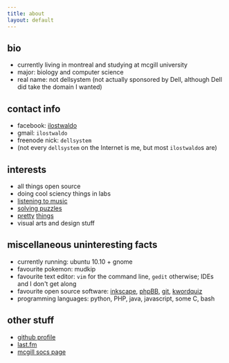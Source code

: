 ```yaml
---
title: about
layout: default
---
```


bio
---

*	currently living in montreal and studying at mcgill university
*	major: biology and computer science
*	real name: not dellsystem (not actually sponsored by Dell, although Dell did take the domain I wanted)

contact info
------------

*	facebook: [ilostwaldo](http://www.facebook.com/ilostwaldo)
*	gmail: `ilostwaldo`
*	freenode nick: `dellsystem`
*	(not every `dellsystem` on the Internet is me, but most `ilostwaldo`s are)

interests
---------

*	all things open source
*	doing cool sciency things in labs
*	[listening to music][last.fm]
*	[solving puzzles](http://www.projecteuler.net)
*	[pretty](http://www.latex-project.org/ "one of the most beautiful things in the world, I swear") [things](http://www.weareagoodcompany.com/ "just gorgeous")
*	visual arts and design stuff

miscellaneous uninteresting facts
---------------------------------

*	currently running: ubuntu 10.10 + gnome
*	favourite pokemon: mudkip
*	favourite text editor: `vim` for the command line, `gedit` otherwise; IDEs and I don't get along
*	favourite open source software: [inkscape](http://www.inkscape.org), [phpBB](http://www.phpbb.com), [git](http://www.git-scm.com), [kwordquiz](http://edu.kde.org/kwordquiz/)
*	programming languages: python, PHP, java, javascript, some C, bash

other stuff
-----------

*	[github profile](https://www.github.com/dellsystem)
*	[last.fm][last.fm]
*	[mcgill socs page](http://cs.mcgill.ca/~wliu65)

[last.fm]: http://www.last.fm/user/dellsystem
